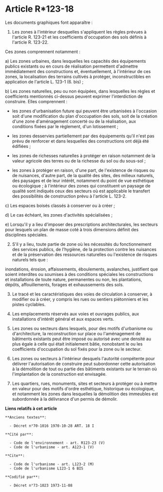 # Article R*123-18

Les documents graphiques font apparaître :

1. Les zones à l'intérieur desquelles s'appliquent les règles prévues à l'article R. 123-21 et les coefficients d'occupation
des sols définis à l'article R. 123-22.

Ces zones comprennent notamment :

a) Les zones urbaines, dans lesquelles les capacités des équipements publics existants ou en cours de réalisation permettent
d'admettre immédiatement des constructions et, éventuellement, à l'intérieur de ces zones, la localisation des terrains
cultivés à protéger, inconstructibles en application de l'article L. 123-1 (6. bis) ;

b) Les zones naturelles, peu ou non équipées, dans lesquelles les règles et coefficients mentionnés ci-dessus peuvent
exprimer l'interdiction de construire. Elles comprennent :

- les zones d'urbanisation future qui peuvent être urbanisées à l'occasion soit d'une modification du plan d'occupation des
sols, soit de la création d'une zone d'aménagement concerté ou de la réalisation, aux conditions fixées par le règlement,
d'un lotissement ;

- les zones desservies partiellement par des équipements qu'il n'est pas prévu de renforcer et dans lesquelles des
constructions ont déjà été édifiées ;

- les zones de richesses naturelles à protéger en raison notamment de la valeur agricole des terres ou de la richesse du sol
ou du sous-sol ;

- les zones à protéger en raison, d'une part, de l'existence de risques ou de nuisances, d'autre part, de la qualité des
sites, des milieux naturels, des paysages et de leur intérêt, notamment du point de vue esthétique ou écologique ; à
l'intérieur des zones qui constituent un paysage de qualité sont indiqués ceux des secteurs où est applicable le transfert
des possibilités de construction prévu à l'article L. 123-2.

c) Les espaces boisés classés à conserver ou à créer ;

d) Le cas échéant, les zones d'activités spécialisées ;

e) Lorsqu'il y a lieu d'imposer des prescriptions architecturales, les secteurs pour lesquels un plan de masse coté à trois
dimensions définit des disciplines spéciales.

2. S'il y a lieu, toute partie de zone où les nécessités du fonctionnement des services publics, de l'hygiène, de la
protection contre les nuisances et de la préservation des ressources naturelles ou l'existence de risques naturels tels que :

inondations, érosion, affaissements, éboulements, avalanches, justifient que soient interdites ou soumises à des conditions
spéciales les constructions et installations de toute nature, permanentes ou non, les plantations, dépôts, affouillements,
forages et exhaussements des sols.

3. Le tracé et les caractéristiques des voies de circulation à conserver, à modifier ou à créer, y compris les rues ou
sentiers piétonniers et les pistes cyclables.

4. Les emplacements réservés aux voies et ouvrages publics, aux installations d'intérêt général et aux espaces verts.

5. Les zones ou secteurs dans lesquels, pour des motifs d'urbanisme ou d'architecture, la reconstruction sur place ou
l'aménagement de bâtiments existants peut être imposé ou autorisé avec une densité au plus égale à celle qui était
initialement bâtie, nonobstant le ou les coefficients d'occupation du sol fixés pour la zone ou le secteur.

6. Les zones ou secteurs à l'intérieur desquels l'autorité compétente pour délivrer l'autorisation de construire peut
subordonner cette autorisation à la démolition de tout ou partie des bâtiments existants sur le terrain où l'implantation de
la construction est envisagée.

7. Les quartiers, rues, monuments, sites et secteurs à protéger ou à mettre en valeur pour des motifs d'ordre esthétique,
historique ou écologique, et notamment les zones dans lesquelles la démolition des immeubles est subordonnée à la délivrance
d'un permis de démolir.

**Liens relatifs à cet article**

	**Anciens textes**:

	  - Décret n°70-1016 1970-10-28 ART. 18 I

	**Cité par**:

	  - Code de l'environnement - art. R123-23 (V)
	  - Code de l'urbanisme - art. A123-1 (V)

	**Cite**:

	  - Code de l'urbanisme - art. L123-2 (M)
	  - Code de l'urbanisme L123-1 6 BIS

	**Codifié par**:

	  - Décret n°73-1023 1973-11-08
